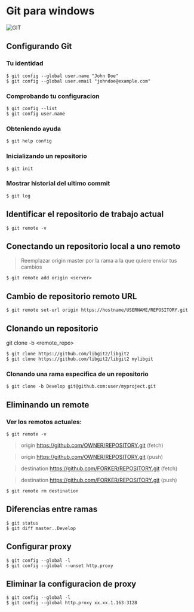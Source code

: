 #  Git para **windows**

![GIT](https://git-scm.com/images/logo@2x.png)

## Configurando Git

### Tu identidad

```
$ git config --global user.name "John Doe"
$ git config --global user.email "johndoe@example.com"
```

### Comprobando tu configuracion

```
$ git config --list
$ git config user.name
```

### Obteniendo ayuda
```  
$ git help config
```

### Inicializando un repositorio

```
$ git init
```


### Mostrar historial del ultimo commit
```
$ git log
```

## Identificar el repositorio de trabajo actual
```console
$ git remote -v
```
## Conectando un repositorio local a uno remoto
> Reemplazar origin master por la rama a la que quiere enviar tus cambios
```
$ git remote add origin <server>
```
## Cambio de repositorio remoto URL
```console
$ git remote set-url origin https://hostname/USERNAME/REPOSITORY.git
```
## Clonando un repositorio
git clone -b <branch> <remote_repo>
```
$ git clone https://github.com/libgit2/libgit2
$ git clone https://github.com/libgit2/libgit2 mylibgit
```
### Clonando una rama especifica de un repositorio
```
$ git clone -b Develop git@github.com:user/myproject.git 
```
## Eliminando un remote
### Ver los remotos actuales:
```
$ git remote -v
```
> origin  https://github.com/OWNER/REPOSITORY.git (fetch)
  
> origin  https://github.com/OWNER/REPOSITORY.git (push)

> destination  https://github.com/FORKER/REPOSITORY.git (fetch)

> destination  https://github.com/FORKER/REPOSITORY.git (push)

```
$ git remote rm destination
```

## Diferencias entre ramas
```
$ git status
$ git diff master..Develop
```

## Configurar proxy
```
$ git config --global -l
$ git config --global --unset http.proxy
```

## Eliminar la configuracion de proxy
```
$ git config --global -l
$ git config --global http.proxy xx.xx.1.163:3128
```



